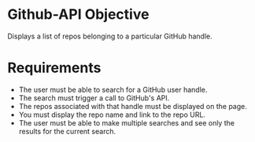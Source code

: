 # Github-API Objective 
Displays a list of repos belonging to a particular GitHub handle.


# Requirements 

- The user must be able to search for a GitHub user handle.
- The search must trigger a call to GitHub's API.
- The repos associated with that handle must be displayed on the page.
- You must display the repo name and link to the repo URL.
- The user must be able to make multiple searches and see only the results for the current search.
